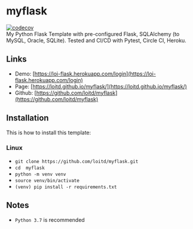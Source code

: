 # myflask
[![codecov](https://codecov.io/gh/loitd/myflask/branch/master/graph/badge.svg)](https://codecov.io/gh/loitd/myflask)  
My Python Flask Template with pre-configured Flask, SQLAlchemy (to MySQL, Oracle, SQLite). Tested and CI/CD with Pytest, Circle CI, Heroku.
## Links
* Demo: [https://loi-flask.herokuapp.com/login](https://loi-flask.herokuapp.com/login)
* Page: [https://loitd.github.io/myflask/](https://loitd.github.io/myflask/)
* Github: [https://github.com/loitd/myflask](https://github.com/loitd/myflask)
## Installation
This is how to install this template:  
### Linux
* `git clone https://github.com/loitd/myflask.git`  
* `cd  myflask`  
* `python -m venv venv`
* `source venv/bin/activate`
* `(venv) pip install -r requirements.txt`  
## Notes
* `Python 3.7` is recommended

